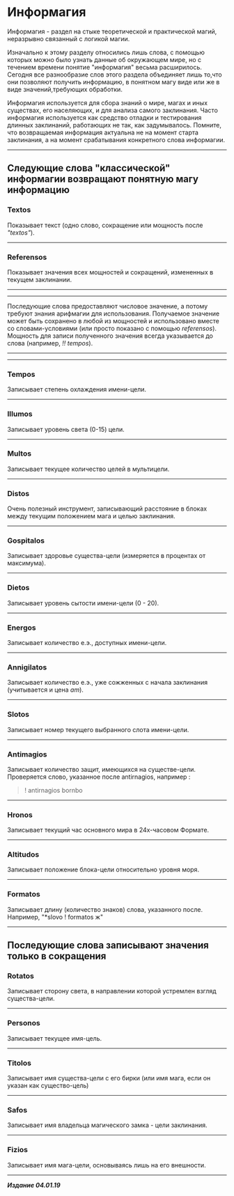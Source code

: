 # Информагия #

Информагия - раздел на стыке теоретической и практической магий, неразрывно связанный с логикой магии.

Изначально к этому разделу относились лишь слова, с помощью которых можно было узнать данные об окружающем мире, но с течением времени понятие "информагия" весьма расширилось. Сегодня все разнообразие слов этого раздела объединяет лишь то,что они позволяют получить информацию, в понятном магу виде или же в виде значений,требующих обработки.

Информагия используется для сбора знаний о мире, магах и иных существах, его населяющих, и для анализа самого заклинания. Часто информагия используется как средство отладки и тестирования длинных заклинаний, работающих не так, как задумывалось. Помните, что возвращаемая информация актуальна не на момент старта заклинания, а на момент срабатывания конкретного слова информагии.

***

## Следующие слова "классической" информагии возвращают понятную магу информацию ##

### **Textos** ###

Показывает текст (одно слово, сокращение или мощность после *"textos"*).

***

### **Referensos** ###

Показывает значения всех мощностей и сокращений, измененных в текущем заклинании.

***
***
Последующие слова предоставляют числовое значение, а потому требуют знания арифмагии для использования. Получаемое значение может быть сохранено в любой из мощностей и использовано вместе со словами-условиями (или просто показано с помощью *referensos*). Мощность для записи полученного значения всегда указывается до слова (например, *!! tempos*).
***
***

### **Tempos** ###

Записывает степень охлаждения имени-цели.

***

### **Illumos** ###

Записывает уровень света (0-15) цели.

***

### **Multos** ###

Записывает текущее количество целей в мультицели.

***

### **Distos** ###

Очень полезный инструмент, записывающий расстояние в блоках между текущим положением мага и целью заклинания.

***

### **Gospitalos** ###

Записывает здоровье существа-цели (измеряется в процентах от максимума).

***

### **Dietos** ###

Записывает уровень сытости имени-цели (0 - 20).

***

### **Energos** ###

Записывает количество е.э., доступных имени-цели.

***

### **Annigilatos** ###

Записывает количество е.э., уже сожженных с начала заклинания (учитывается и цена *am*).

***

### **Slotos** ###

Записывает номер текущего выбранного слота имени-цели.

***

### **Antimagios** ###

Записывает количество защит, имеющихся на существе-цели. Проверяется слово, указанное после antirnagios, например :
>! antirnagios bornbo

***

### **Hronos** ###

Записывает текущий час основного мира в 24х-часовом Формате.

***

### **Altitudos** ###

Записывает положение блока-цели относительно уровня моря.

***

### **Formatos** ###

Записывает длину (количество знаков) слова, указанного после. Например, "*slovo ! formatos ж"

***

## Последующие слова записывают значения только в сокращения ##

### **Rotatos** ###

Записывает сторону света, в направлении которой устремлен взгляд существа-цели.

***

### **Personos** ###

Записывает текущее имя-цель.

***

### **Titolos** ###

Записывает имя существа-цели с его бирки (или имя мага, если он указан как существо-цель)

***

### **Safos** ###

Записывает имя владельца магического замка - цели заклинания.

***

### **Fizios** ###

Записывает имя мага-цели, основываясь лишь на его внешности.

***

***Издание 04.01.19***
